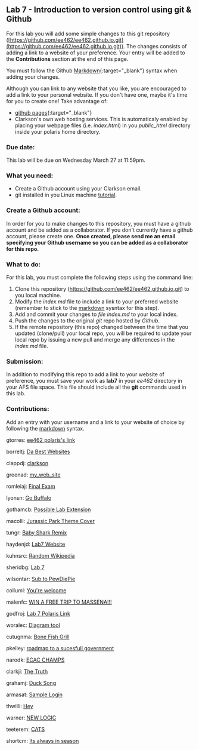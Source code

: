 <!-- # Hello World of EE462 -->
<!-- This is your proof of submission to lab 7 -->



## Lab 7 - Introduction to version control using git & Github
For this lab you will add some simple changes to this git repository ([https://github.com/ee462/ee462.github.io.git](https://github.com/ee462/ee462.github.io.git)).
The changes consists of adding a link to a website of your preference. Your entry will be added to the **Contributions** section at the end of this page.

You must follow the Github [Markdown](https://guides.github.com/features/mastering-markdown/){:target="_blank"} syntax when adding your changes.

Although you can link to any website that you like, you are encouraged to add a link to your personal website. If you don't have one, maybe it's time for you to create one! Take advantage of: 
* [github pages](https://pages.github.com/){:target="_blank"}
* Clarkson's own web hosting services. This is automaticaly enabled by placing your webpage files (i.e. _index.html_) in you *public_html* directory inside your polaris home directory.

### Due date:
This lab will be due on Wednesday March 27 at 11:59pm.

### What you need:
* Create a Github account using your Clarkson email.
* git installed in you Linux machine [tutorial](https://git-scm.com/book/en/v2/Getting-Started-Installing-Git).

### Create a Github account:
In order for you to make changes to this repository, you must have a github account and be added as a collaborator. If you don't currently have a github account, please create one.
**Once created, please send me an email specifying your Github username so you can be added as a collaborator for this repo.** 

### What to do:
For this lab, you must complete the following steps using the command line:
1. Clone this repository (https://github.com/ee462/ee462.github.io.git) to you local machine.
2. Modify the *index.md* file to include a link to your preferred website (remember to stick to the [markdown](https://guides.github.com/features/mastering-markdown/) sysntax for this step).
3. Add and commit your changes to *file index.md* to your local index.
4. Push the changes to the original *git* repo hosted by *Github*.
5. If the remote repository (this repo) changed between the time that you updated (clone/pull) your local repo, you will be required to update your local repo by issuing a new pull and merge any differences in the _index.md_ file.

### Submission:
In addition to modifying this repo to add a link to your website of preference, you must save your work as **lab7** in your _ee462_ directory in your AFS file space. This file should include all the **git** commands used in this lab.


### Contributions:
Add an entry with your username and a link to your website of choice by following the [markdown](https://guides.github.com/features/mastering-markdown/) syntax.

gtorres: [ee462 polaris's link](https://people.clarkson.edu/~ee462) 

borreltj: [Da Best Websites](https://people.clarkson.edu/~borreltj) 

clappdj: [clarkson](https://clarkson.edu)

greenad: [my_web_site](https://people.clarkson.edu/~greenad/)

romleiaj: [Final Exam](https://www.youtube.com/watch?v=oHg5SJYRHA0)

lyonsn: [Go Buffalo](https://www.barstoolsports.com/draft_josh_allen/)
 
gothamcb: [Possible Lab Extension](https://www.youtube.com/watch?v=y6120QOlsfU)

macolli: [Jurassic Park Theme Cover](https://youtu.be/GI_P3UtZXAA)

tungr: [Baby Shark Remix](https://www.youtube.com/watch?v=NEos1DFp5sw)

haydenjd: [Lab7 Website](http://people.clarkson.edu/~haydenjd)

kuhnsrc: [Random Wikipedia](https://en.wikipedia.org/wiki/Special:Random)

sheridbg: [Lab 7](https://www.youtube.com/watch?v=KlLMlJ2tDkg)

wilsontar: [Sub to PewDiePie](https://www.youtube.com/watch?v=6Dh-RL__uN4)

colluml: [You're welcome](https://youtu.be/IxEIQQkhyeI)

malenfc: [WIN A FREE TRIP TO MASSENA!!!](https://www.youtube.com/watch?v=dQw4w9WgXcQ)

godfroj: [Lab 7 Polaris Link](https://people.clarkson.edu/~godfroj/)

woralec: [Diagram tool](https://www.draw.io)

cutugnma: [Bone Fish Grill](https://www.bonefishgrill.com/)

pkelley: [roadmap to a sucesfull government](https://www.donaldjtrump.com/get-involved/)

narodk: [ECAC CHAMPS](https://www.ecachockey.com/men/2018-19/Game_Stories/20190323_-_Clarkson_vs._Cornell)

clarkji: [The Truth](http://timecube.2enp.com/)

grahamj: [Duck Song](https://www.youtube.com/watch?v=MtN1YnoL46Q)

armasat: [Sample Login](https://people.clarkson.edu/~armasat/altLogin.html)

thwilli: [Hey](https://www.youtube.com/watch?v=ZZ5LpwO-An4)

warner: [NEW LOGIC](https://youtu.be/n7qCZe-VxUA)

teeterem: [CATS](https://www.vetstreet.com/cats/)

shortcm: [Its always in season](https://www.youtube.com/watch?v=q6-ZGAGcJrk)


